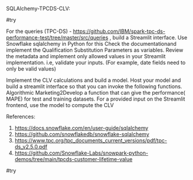 SQLAlchemy-TPCDS-CLV:

#try
  
For the queries (TPC-DS) - https://github.com/IBM/spark-tpc-ds-performance-test/tree/master/src/queries , build a Streamlit interface.
Use Snowflake sqlalchemy in Python for this 
Check the documentationand implement the Qualification Substitution
Parameters as variables.
Review the metadata and implement only allowed values in your Streamlit
implementation. i.e, validate your inputs. (For example, date fields need to only be
valid values)

Implement the CLV calculations  and build a model.
Host your model and build a streamlit interface so that you can invoke the following
functions.
Algorithmic Marketing2Develop a function that can give the performance( MAPE) for test and training
datasets.
For a provided input on the Streamlit frontend, use the model to compute the CLV

References:
1. https://docs.snowflake.com/en/user-guide/sqlalchemy
2. https://github.com/snowflakedb/snowflake-sqlalchemy
3. https://www.tpc.org/tpc_documents_current_versions/pdf/tpc-ds_v2.5.0.pdf
4. https://github.com/Snowflake-Labs/snowpark-python-demos/tree/main/tpcds-customer-lifetime-value

#try
